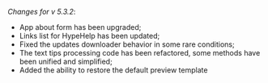 _Changes for v 5.3.2_:
- App about form has been upgraded;
- Links list for HypeHelp has been updated;
- Fixed the updates downloader behavior in some rare conditions;
- The text tips processing code has been refactored, some methods have been unified and simplified;
- Added the ability to restore the default preview template
